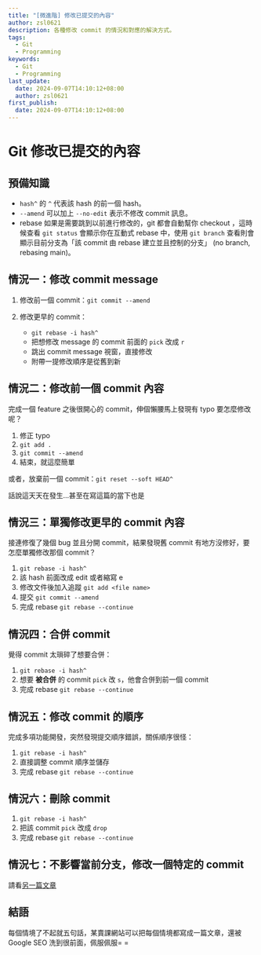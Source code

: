 ```yaml
---
title: "[微進階] 修改已提交的內容"
author: zsl0621
description: 各種修改 commit 的情況和對應的解決方式。
tags:
  - Git
  - Programming
keywords:
  - Git
  - Programming
last_update:
  date: 2024-09-07T14:10:12+08:00
  author: zsl0621
first_publish:
  date: 2024-09-07T14:10:12+08:00
---
```


# Git 修改已提交的內容

## 預備知識
- `hash^` 的 `^` 代表該 hash 的前一個 hash。
- `--amend` 可以加上 `--no-edit` 表示不修改 commit 訊息。
- rebase 如果是需要跳到以前進行修改的，git 都會自動幫你 checkout ，這時候查看 `git status` 會顯示你在互動式 rebase 中，使用 `git branch` 查看則會顯示目前分支為「該 commit 由 rebase 建立並且控制的分支」 (no branch, rebasing main)。

## 情況一：修改 commit message

1. 修改前一個 commit：`git commit --amend`

2. 修改更早的 commit：
   - `git rebase -i hash^`
   - 把想修改 message 的 commit 前面的 `pick` 改成 `r`
   - 跳出 commit message 視窗，直接修改
   - 附帶一提修改順序是從舊到新


## 情況二：修改前一個 commit 內容

完成一個 feature 之後很開心的 commit，伸個懶腰馬上發現有 typo 要怎麼修改呢？

1. 修正 typo
2. `git add .`
3. `git commit --amend`
4. 結束，就這麼簡單

或者，放棄前一個 commit：`git reset --soft HEAD^`

話說這天天在發生...甚至在寫這篇的當下也是

## 情況三：單獨修改更早的 commit 內容

接連修復了幾個 bug 並且分開 commit，結果發現舊 commit 有地方沒修好，要怎麼單獨修改那個 commit？

1. `git rebase -i hash^`
2. 該 hash 前面改成 edit 或者縮寫 e
3. 修改文件後加入追蹤 `git add <file name>`
4. 提交 `git commit --amend`
5. 完成 rebase `git rebase --continue`

## 情況四：合併 commit

覺得 commit 太瑣碎了想要合併：

1. `git rebase -i hash^`
2. 想要 **被合併** 的 commit `pick` 改 `s`，他會合併到前一個 commit
3. 完成 rebase `git rebase --continue`

## 情況五：修改 commit 的順序

完成多項功能開發，突然發現提交順序錯誤，關係順序很怪：

1. `git rebase -i hash^`
2. 直接調整 commit 順序並儲存
3. 完成 rebase `git rebase --continue`

## 情況六：刪除 commit

1. `git rebase -i hash^`
2. 把該 commit `pick` 改成 `drop`
3. 完成 rebase `git rebase --continue`

## 情況七：不影響當前分支，修改一個特定的 commit

請看[另一篇文章](/docs/git/flashback-commit/)

## 結語
每個情境了不起就五句話，某賣課網站可以把每個情境都寫成一篇文章，還被 Google SEO 洗到很前面，佩服佩服= =